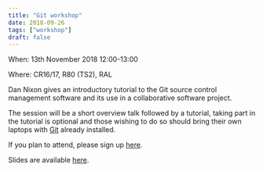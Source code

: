 ```yaml
---
title: "Git workshop"
date: 2018-09-26
tags: ["workshop"]
draft: false
---
```


When: 13th November 2018 12:00-13:00

Where: CR16/17, R80 (TS2), RAL

Dan Nixon gives an introductory tutorial to the Git source control management
software and its use in a collaborative software project.

The session will be a short overview talk followed by a tutorial, taking part in
the tutorial is optional and those wishing to do so should bring their own
laptops with [Git](https://git-scm.com/) already installed.

If you plan to attend, please sign up
[here](https://www.eventbrite.co.uk/e/software-engineering-community-git-workshop-tickets-50739249461).

Slides are available [here](/presentation_content/2018-11-13/git.html).
